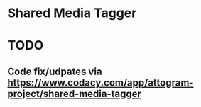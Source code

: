 # Shared Media Tagger

# TODO

## Code fix/udpates via https://www.codacy.com/app/attogram-project/shared-media-tagger


